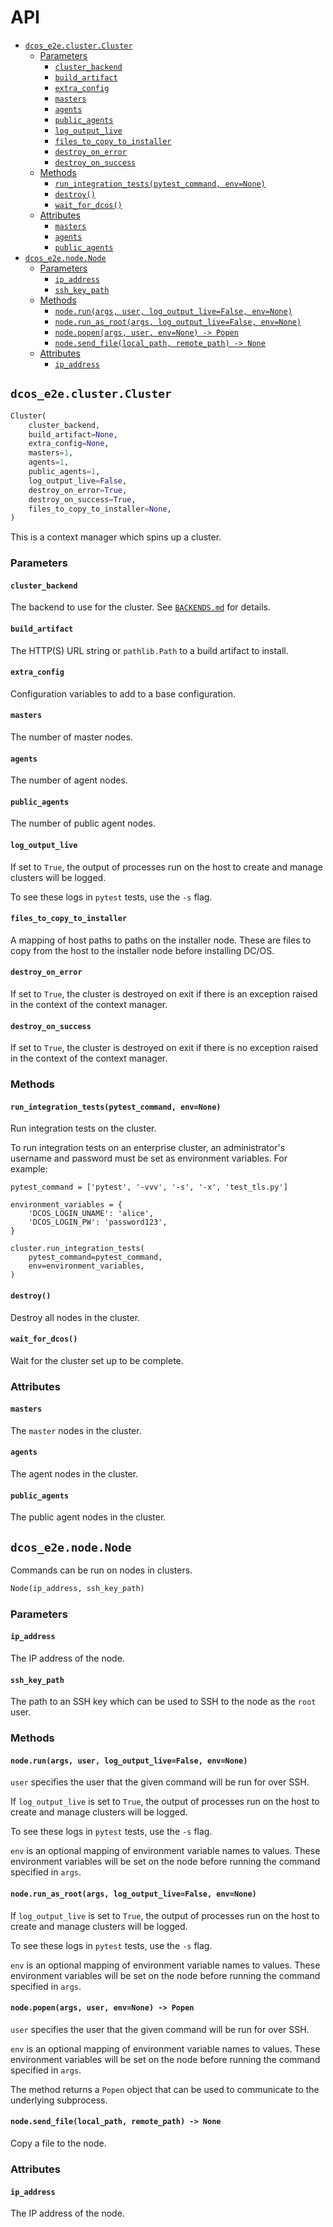 # API

<!--lint disable list-item-indent-->
<!--lint disable list-item-bullet-indent-->
<!-- START doctoc generated TOC please keep comment here to allow auto update -->
<!-- DON'T EDIT THIS SECTION, INSTEAD RE-RUN doctoc TO UPDATE -->


- [`dcos_e2e.cluster.Cluster`](#dcos_e2eclustercluster)
  - [Parameters](#parameters)
    - [`cluster_backend`](#cluster_backend)
    - [`build_artifact`](#build_artifact)
    - [`extra_config`](#extra_config)
    - [`masters`](#masters)
    - [`agents`](#agents)
    - [`public_agents`](#public_agents)
    - [`log_output_live`](#log_output_live)
    - [`files_to_copy_to_installer`](#files_to_copy_to_installer)
    - [`destroy_on_error`](#destroy_on_error)
    - [`destroy_on_success`](#destroy_on_success)
  - [Methods](#methods)
    - [`run_integration_tests(pytest_command, env=None)`](#run_integration_testspytest_command-envnone)
    - [`destroy()`](#destroy)
    - [`wait_for_dcos()`](#wait_for_dcos)
  - [Attributes](#attributes)
    - [`masters`](#masters-1)
    - [`agents`](#agents-1)
    - [`public_agents`](#public_agents-1)
- [`dcos_e2e.node.Node`](#dcos_e2enodenode)
  - [Parameters](#parameters-1)
    - [`ip_address`](#ip_address)
    - [`ssh_key_path`](#ssh_key_path)
  - [Methods](#methods-1)
    - [`node.run(args, user, log_output_live=False, env=None)`](#noderunargs-user-log_output_livefalse-envnone)
    - [`node.run_as_root(args, log_output_live=False, env=None)`](#noderun_as_rootargs-log_output_livefalse-envnone)
    - [`node.popen(args, user, env=None) -> Popen`](#nodepopenargs-user-envnone---popen)
    - [`node.send_file(local_path, remote_path) -> None`](#nodesend_filelocal_path-remote_path---none)
  - [Attributes](#attributes-1)
    - [`ip_address`](#ip_address-1)

<!-- END doctoc generated TOC please keep comment here to allow auto update -->
<!--lint enable list-item-indent-->
<!--lint enable list-item-bullet-indent-->


## `dcos_e2e.cluster.Cluster`

```python
Cluster(
    cluster_backend,
    build_artifact=None,
    extra_config=None,
    masters=1,
    agents=1,
    public_agents=1,
    log_output_live=False,
    destroy_on_error=True,
    destroy_on_success=True,
    files_to_copy_to_installer=None,
)
```

This is a context manager which spins up a cluster.

### Parameters

#### `cluster_backend`

The backend to use for the cluster.
See [`BACKENDS.md`](./BACKENDS.md) for details.

#### `build_artifact`

The HTTP(S) URL string or `pathlib.Path` to a build artifact to install.

#### `extra_config`

Configuration variables to add to a base configuration.

#### `masters`

The number of master nodes.

#### `agents`

The number of agent nodes.

#### `public_agents`

The number of public agent nodes.

#### `log_output_live`

If set to `True`, the output of processes run on the host to create and manage clusters will be logged.

To see these logs in `pytest` tests, use the `-s` flag.

#### `files_to_copy_to_installer`

A mapping of host paths to paths on the installer node.
These are files to copy from the host to the installer node before installing DC/OS.

#### `destroy_on_error`

If set to `True`, the cluster is destroyed on exit if there is an exception raised in the context of the context manager.

#### `destroy_on_success`

If set to `True`, the cluster is destroyed on exit if there is no exception raised in the context of the context manager.

### Methods

#### `run_integration_tests(pytest_command, env=None)`

Run integration tests on the cluster.

To run integration tests on an enterprise cluster, an administrator's username and password must be set as environment variables.
For example:

```
pytest_command = ['pytest', '-vvv', '-s', '-x', 'test_tls.py']

environment_variables = {
    'DCOS_LOGIN_UNAME': 'alice',
    'DCOS_LOGIN_PW': 'password123',
}

cluster.run_integration_tests(
    pytest_command=pytest_command,
    env=environment_variables,
)
```

#### `destroy()`

Destroy all nodes in the cluster.

#### `wait_for_dcos()`

Wait for the cluster set up to be complete.

### Attributes

#### `masters`

The `master` nodes in the cluster.

#### `agents`

The agent nodes in the cluster.

#### `public_agents`

The public agent nodes in the cluster.

## `dcos_e2e.node.Node`

Commands can be run on nodes in clusters.

```python
Node(ip_address, ssh_key_path)
```

### Parameters

#### `ip_address`

The IP address of the node.

#### `ssh_key_path`

The path to an SSH key which can be used to SSH to the node as the `root` user.

### Methods

#### `node.run(args, user, log_output_live=False, env=None)`

`user` specifies the user that the given command will be run for over SSH.

If `log_output_live` is set to `True`, the output of processes run on the host to create and manage clusters will be logged.

To see these logs in `pytest` tests, use the `-s` flag.

`env` is an optional mapping of environment variable names to values.
These environment variables will be set on the node before running the command specified in `args`.

#### `node.run_as_root(args, log_output_live=False, env=None)`

If `log_output_live` is set to `True`, the output of processes run on the host to create and manage clusters will be logged.

To see these logs in `pytest` tests, use the `-s` flag.

`env` is an optional mapping of environment variable names to values.
These environment variables will be set on the node before running the command specified in `args`.

#### `node.popen(args, user, env=None) -> Popen`

`user` specifies the user that the given command will be run for over SSH.

`env` is an optional mapping of environment variable names to values.
These environment variables will be set on the node before running the command specified in `args`.

The method returns a `Popen` object that can be used to communicate to the underlying subprocess.

#### `node.send_file(local_path, remote_path) -> None`

Copy a file to the node.

### Attributes

#### `ip_address`

The IP address of the node.
